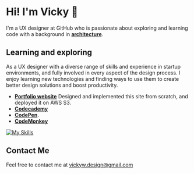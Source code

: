 # Hi! I'm Vicky 👋
I'm a UX designer at GitHub who is passionate about exploring and learning code with a background in **[architecture](https://vickywang.me/architecture)**. 

## Learning and exploring
As a UX designer with a diverse range of skills and experience in startup environments, and fully involved in every aspect of the design process. I enjoy learning new technologies and finding ways to use them to create better design solutions and boost productivity.
- **[Portfolio website](https://vickywang.me)** Designed and implemented this site from scratch, and deployed it on AWS S3.
- **[Codecademy](https://www.codecademy.com/profiles/vicky_w)**
- **[CodePen](https://codepen.io/vicky-wyq)**.
- **[CodeMonkey](https://www.codemonkey.com/)** 

[![My Skills](https://skillicons.dev/icons?i=figma,ps,ai,vscode,html,css,js)](https://skillicons.dev)

## Contact Me
Feel free to contact me at vickyw.design@gmail.com

<!--
**vicky-wyq/vicky-wyq** is a ✨ _special_ ✨ repository because its `README.md` (this file) appears on your GitHub profile.

Here are some ideas to get you started:

- 🔭 I’m currently working on ...
- 🌱 I’m currently learning ...
- 👯 I’m looking to collaborate on ...
- 🤔 I’m looking for help with ...
- 💬 Ask me about ...
- 📫 How to reach me: ...
- 😄 Pronouns: ...
- ⚡ Fun fact: ...
-->
